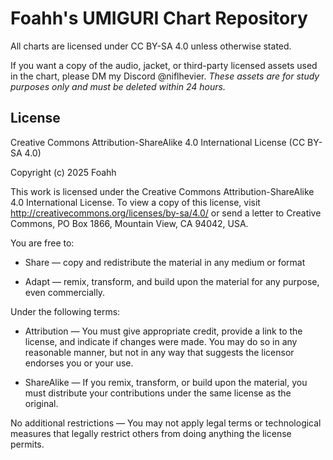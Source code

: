 # Foahh's UMIGURI Chart Repository

All charts are licensed under CC BY-SA 4.0 unless otherwise stated.

If you want a copy of the audio, jacket, or third-party licensed assets used in the chart, please DM my Discord @niflhevier. *These assets are for study purposes only and must be deleted within 24 hours.*

## License

Creative Commons Attribution-ShareAlike 4.0 International License (CC BY-SA 4.0)

Copyright (c) 2025 Foahh

This work is licensed under the Creative Commons Attribution-ShareAlike 4.0
International License. To view a copy of this license, visit
<http://creativecommons.org/licenses/by-sa/4.0/> or send a letter to Creative
Commons, PO Box 1866, Mountain View, CA 94042, USA.

You are free to:

- Share — copy and redistribute the material in any medium or format

- Adapt — remix, transform, and build upon the material
for any purpose, even commercially.

Under the following terms:

- Attribution — You must give appropriate credit, provide a link to the license,
  and indicate if changes were made. You may do so in any reasonable manner, but
  not in any way that suggests the licensor endorses you or your use.

- ShareAlike — If you remix, transform, or build upon the material, you must
  distribute your contributions under the same license as the original.

No additional restrictions — You may not apply legal terms or technological
measures that legally restrict others from doing anything the license permits.

